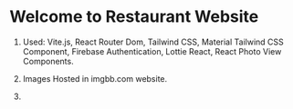 # Welcome to Restaurant Website

<!-- Follow the steps that how built this website -->
1. Used: Vite.js, React Router Dom, Tailwind CSS, Material Tailwind CSS Component, Firebase Authentication, Lottie React, React Photo View Components.

2. Images Hosted in imgbb.com website. 

3. 

